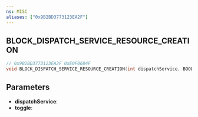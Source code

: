 ```yaml
---
ns: MISC
aliases: ["0x9B2BD3773123EA2F"]
---
```

## BLOCK_DISPATCH_SERVICE_RESOURCE_CREATION

```c
// 0x9B2BD3773123EA2F 0xE0F0684F
void BLOCK_DISPATCH_SERVICE_RESOURCE_CREATION(int dispatchService, BOOL toggle);
```

## Parameters
* **dispatchService**:
* **toggle**:

